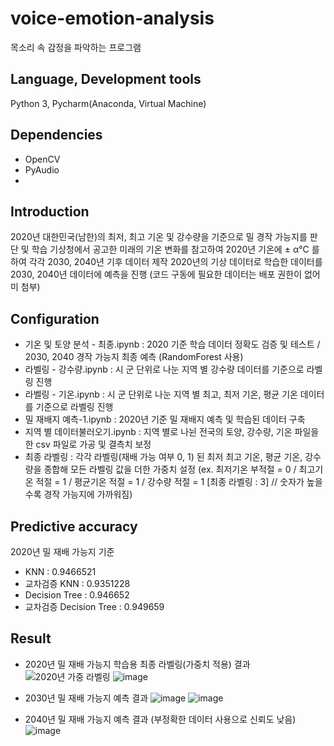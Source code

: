 # voice-emotion-analysis
목소리 속 감정을 파악하는 프로그램

## Language, Development tools
Python 3, Pycharm(Anaconda, Virtual Machine)

## Dependencies
- OpenCV
- PyAudio
- 

## Introduction
2020년 대한민국(남한)의 최저, 최고 기온 및 강수량을 기준으로 밀 경작 가능지를 판단 및 학습
기상청에서 공고한 미래의 기온 변화를 참고하여 2020년 기온에 ± α°C 를 하여 각각 2030, 2040년 기후 데이터 제작
2020년의 기상 데이터로 학습한 데이터를 2030, 2040년 데이터에 예측을 진행
(코드 구동에 필요한 데이터는 배포 권한이 없어 미 첨부)

## Configuration

- 기온 및 토양 분석 - 최종.ipynb : 2020 기준 학습 데이터 정확도 검증 및 테스트 / 2030, 2040 경작 가능지 최종 예측 (RandomForest 사용)
- 라벨링 - 강수량.ipynb : 시 군 단위로 나눈 지역 별 강수량 데이터를 기준으로 라벨링 진행
- 라벨링 - 기온.ipynb : 시 군 단위로 나눈 지역 별 최고, 최저 기온, 평균 기온 데이터를 기준으로 라벨링 진행
- 밀 재배지 예측-1.ipynb : 2020년 기준 밀 재배지 예측 및 학습된 데이터 구축
- 지역 별 데이터불러오기.ipynb : 지역 별로 나뉜 전국의 토양, 강수량, 기온 파일을 한 csv 파일로 가공 및 결측치 보정
- 최종 라벨링 : 각각 라벨링(재배 가능 여부 0, 1) 된 최저 최고 기온, 평균 기온, 강수량을 종합해 모든 라벨링 값을 더한 가중치 설정
(ex. 최저기온 부적절 = 0 / 최고기온 적절 = 1 / 평균기온 적절 = 1 / 강수량 적절 = 1 [최종 라벨링 : 3] // 숫자가 높을 수록 경작 가능지에 가까워짐)

##  Predictive accuracy
2020년 밀 재배 가능지 기준
- KNN : 0.9466521&nbsp;
- 교차검증 KNN : 0.9351228&nbsp;
- Decision Tree : 0.946652&nbsp;
- 교차검증 Decision Tree : 0.949659

## Result
- 2020년 밀 재배 가능지 학습용 최종 라벨링(가중치 적용) 결과
![2020년 가중 라벨링](https://user-images.githubusercontent.com/93585651/145029206-43a62ff8-31eb-4762-ada3-7e7f61b3531a.PNG)
![image](https://user-images.githubusercontent.com/93585651/145030093-7d4ef3a2-8def-45f6-8ffe-c87e51b7afe0.png)&nbsp;&nbsp;

- 2030년 밀 재배 가능지 예측 결과
![image](https://user-images.githubusercontent.com/93585651/145029704-3ead6aa3-8fd5-4598-baeb-468cda5e9558.png)
![image](https://user-images.githubusercontent.com/93585651/145029822-3c5beb4a-2039-4e0b-b875-baaa52b12746.png)&nbsp;&nbsp;

- 2040년 밀 재배 가능지 예측 결과 (부정확한 데이터 사용으로 신뢰도 낮음)
![image](https://user-images.githubusercontent.com/93585651/145030412-d3eb1c26-b2d7-4249-bc03-9f7f0795053c.png)
